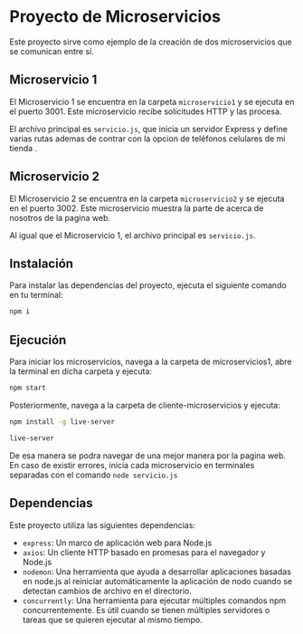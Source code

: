 # Proyecto de Microservicios

Este proyecto sirve como ejemplo de la creación de dos microservicios que se comunican entre sí.

## Microservicio 1

El Microservicio 1 se encuentra en la carpeta `microservicio1` y se ejecuta en el puerto 3001. Este microservicio recibe solicitudes HTTP y las procesa.

El archivo principal es `servicio.js`, que inicia un servidor Express y define varias rutas ademas de contrar con la opcion de teléfonos celulares de mi tienda .

## Microservicio 2

El Microservicio 2 se encuentra en la carpeta `microservicio2` y se ejecuta en el puerto 3002. Este microservicio muestra la parte de acerca de nosotros de la pagina web.

Al igual que el Microservicio 1, el archivo principal es `servicio.js`.

## Instalación

Para instalar las dependencias del proyecto, ejecuta el siguiente comando en tu terminal:

```bash
npm i
```

## Ejecución

Para iniciar los microservicios, navega a la carpeta de microservicios1, abre la terminal en dicha carpeta y ejecuta:

```bash
npm start
```

Posteriormente, navega a la carpeta de cliente-microservicios y ejecuta:

```bash
npm install -g live-server
```

```bash
live-server
```

De esa manera se podra navegar de una mejor manera por la pagina web.
En caso de existir errores, inicia cada microservicio en terminales separadas con el comando `node servicio.js`

## Dependencias

Este proyecto utiliza las siguientes dependencias:

- `express`: Un marco de aplicación web para Node.js
- `axios`: Un cliente HTTP basado en promesas para el navegador y Node.js
- `nodemon`: Una herramienta que ayuda a desarrollar aplicaciones basadas en node.js al reiniciar automáticamente la aplicación de nodo cuando se detectan cambios de archivo en el directorio.
- `concurrently`: Una herramienta para ejecutar múltiples comandos npm concurrentemente. Es útil cuando se tienen múltiples servidores o tareas que se quieren ejecutar al mismo tiempo.

